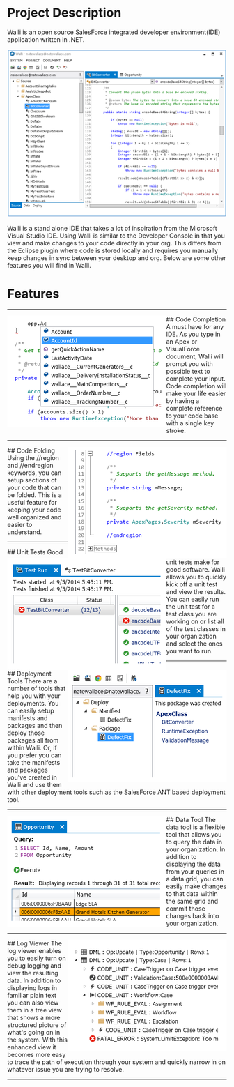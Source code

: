 # Project Description
Walli is an open source SalesForce integrated developer environment(IDE) application written in .NET.

![](docs/Home_App.png)

Walli is a stand alone IDE that takes a lot of inspiration from the Microsoft Visual Studio IDE.  Using Walli is similar to the Developer Console in that you view and make changes to your code directly in your org.  This differs from the Eclipse plugin where code is stored locally and requires you manually keep changes in sync between your desktop and org.  Below are some other features you will find in Walli.

# Features
----
<img align="left" src="docs/Home_CodeCompletion.png">  
## Code Completion
A must have for any IDE.  As you type in an Apex or VisualForce document, Walli will prompt you with possible text to complete your input.  Code completion will make your life easier by having a complete reference to your code base with a single key stroke.

----
<img align="right" src="docs/Home_CodeFold.png">  
## Code Folding
Using the //region and //endregion keywords, you can setup sections of your code that can be folded.  This is a useful feature for keeping your code well organized and easier to understand.

----
<img align="left" src="docs/Home_UnitTests.png">  
## Unit Tests
Good unit tests make for good software. Walli allows you to quickly kick off a unit test and view the results. You can easily run the unit test for a test class you are working on or list all of the test classes in your organization and select the ones you want to run.

----
<img align="right" src="docs/Home_DeployTool.png">  
## Deployment Tools
There are a number of tools that help you with your deployments.  You can easily setup manifests and packages and then deploy those packages all from within Walli.  Or, if you prefer you can take the manifests and packages you've created in Walli and use them with other deployment tools such as the SalesForce ANT based deployment tool.

----
<img align="left" src="docs/Home_Query.png">  
## Data Tool
The data tool is a flexible tool that allows you to query the data in your organization.  In addition to displaying the data from your queries in a data grid, you can easily make changes to that data within the same grid and commit those changes back into your organization.

----
<img align="right" src="docs/Home_LogViewer.png">  
## Log Viewer
The log viewer enables you to easily turn on debug logging and view the resulting data.  In addition to displaying logs in familiar plain text you can also view them in a tree view that shows a more structured picture of what's going on in the system.  With this enhanced view it becomes more easy to trace the path of execution through your system and quickly narrow in on whatever issue you are trying to resolve.

----